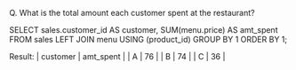 Q. What is the total amount each customer spent at the restaurant?

SELECT
    sales.customer_id AS customer,
    SUM(menu.price) AS amt_spent
FROM sales LEFT JOIN menu USING (product_id)
GROUP BY 1
ORDER BY 1;

Result:
| customer | amt_spent |
| A | 76 |
| B | 74 |
| C | 36 |
